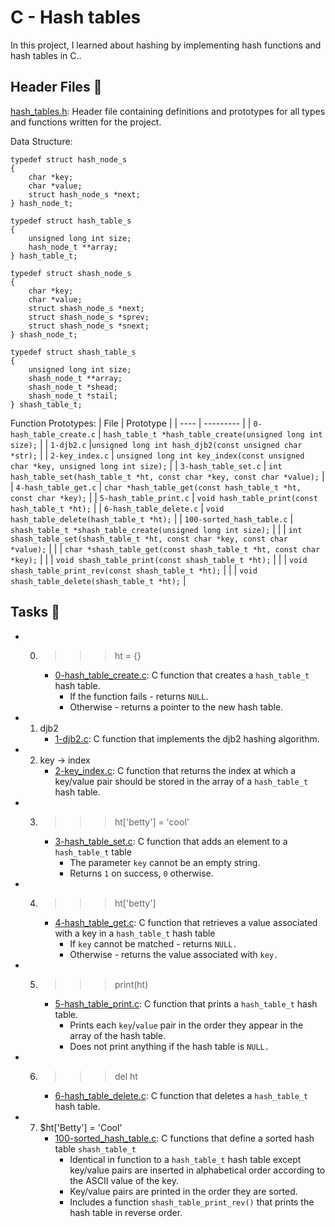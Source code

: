 
# C - Hash tables

In this project, I learned about hashing by implementing hash functions and hash tables in C..

## Header Files 📁
[hash_tables.h](https://github.com/richard-1257/alx-low_level_programming/blob/master/0x1A-hash_tables/hash_tables.h): Header file containing definitions and prototypes for all types and functions written for the project.


Data Structure:

```
typedef struct hash_node_s
{
	char *key;
	char *value;
	struct hash_node_s *next;
} hash_node_t;

typedef struct hash_table_s
{
	unsigned long int size;
	hash_node_t **array;
} hash_table_t;

typedef struct shash_node_s
{
	char *key;
	char *value;
	struct shash_node_s *next;
	struct shash_node_s *sprev;
	struct shash_node_s *snext;
} shash_node_t;

typedef struct shash_table_s
{
	unsigned long int size;
	shash_node_t **array;
	shash_node_t *shead;
	shash_node_t *stail;
} shash_table_t;
```

Function Prototypes:
| File | Prototype |
| ---- | --------- |
| `0-hash_table_create.c` | `hash_table_t *hash_table_create(unsigned long int size);` |
| `1-djb2.c` |`unsigned long int hash_djb2(const unsigned char *str);` |
| `2-key_index.c` | `unsigned long int key_index(const unsigned char *key, unsigned long int size);` |
| `3-hash_table_set.c` | `int hash_table_set(hash_table_t *ht, const char *key, const char *value);` |
| `4-hash_table_get.c` | `char *hash_table_get(const hash_table_t *ht, const char *key);` |
| `5-hash_table_print.c` | `void hash_table_print(const hash_table_t *ht);` |
| `6-hash_table_delete.c` | `void hash_table_delete(hash_table_t *ht);` |
| `100-sorted_hash_table.c` | `shash_table_t *shash_table_create(unsigned long int size);` |
|  | `int shash_table_set(shash_table_t *ht, const char *key, const char *value);` |
|  | `char *shash_table_get(const shash_table_t *ht, const char *key);` |
|  | `void shash_table_print(const shash_table_t *ht);` |
|  | `void shash_table_print_rev(const shash_table_t *ht);` |
| | `void shash_table_delete(shash_table_t *ht);` |

## Tasks 📃
- 0. >>> ht = {}
     - [0-hash_table_create.c](https://github.com/richard-1257/alx-low_level_programming/blob/master/0x1A-hash_tables/0-hash_table_create.c):  C function that creates a `hash_table_t` hash table.
          - If the function fails - returns `NULL`.
          - Otherwise - returns a pointer to the new hash table.
     
- 1. djb2
     - [1-djb2.c](https://github.com/richard-1257/alx-low_level_programming/blob/master/0x1A-hash_tables/1-djb2.c): C function that implements the djb2 hashing algorithm.
     
- 2. key -> index
     - [2-key_index.c](https://github.com/richard-1257/alx-low_level_programming/blob/master/0x1A-hash_tables/2-key_index.c): C function that returns the index at which a key/value pair should be stored in the array of a `hash_table_t` hash table.

- 3. >>> ht['betty'] = 'cool'
     - [3-hash_table_set.c](https://github.com/richard-1257/alx-low_level_programming/blob/master/0x1A-hash_tables/3-hash_table_set.c): C function that adds an element to a `hash_table_t` table
         - The parameter `key` cannot be an empty string.
         - Returns `1` on success, `0` otherwise.

- 4. >>> ht['betty']
     - [4-hash_table_get.c](https://github.com/richard-1257/alx-low_level_programming/blob/master/0x1A-hash_tables/4-hash_table_get.c): C function that retrieves a value associated with a key in a `hash_table_t` hash table
         - If `key` cannot be matched - returns `NULL.`
         - Otherwise - returns the value associated with `key.`
     
- 5. >>> print(ht)
     - [5-hash_table_print.c](https://github.com/richard-1257/alx-low_level_programming/blob/master/0x1A-hash_tables/5-hash_table_print.c): C function that prints a `hash_table_t` hash table.
         - Prints each `key`/`value` pair in the order they appear in the array of the hash table.
         - Does not print anything if the hash table is `NULL.`
     
- 6. >>> del ht
     - [6-hash_table_delete.c](https://github.com/richard-1257/alx-low_level_programming/blob/master/0x1A-hash_tables/6-hash_table_delete.c): C function that deletes a `hash_table_t` hash table.
     
- 7. $ht['Betty'] = 'Cool'
     - [100-sorted_hash_table.c](https://github.com/richard-1257/alx-low_level_programming/blob/master/0x1A-hash_tables/100-sorted_hash_table.c): C functions that define a sorted hash table `shash_table_t`
         - Identical in function to a `hash_table_t` hash table except key/value pairs are inserted in alphabetical order according to the ASCII value of the key.
         - Key/value pairs are printed in the order they are sorted.
         - Includes a function `shash_table_print_rev()` that prints the hash table in reverse order.
